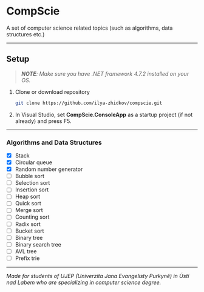 ﻿# CompScie

A set of computer science related topics (such as algorithms, data structures etc.)

---

## Setup

> _**NOTE**: Make sure you have .NET framework 4.7.2 installed on your OS._

1. Clone or download repository
   
    ```bash
    git clone https://github.com/ilya-zhidkov/compscie.git
    ```

2. In Visual Studio, set **CompScie.ConsoleApp** as a startup project (if not already) and press F5.

---

### Algorithms and Data Structures

- [x] Stack
- [x] Circular queue
- [x] Random number generator
- [ ] Bubble sort
- [ ] Selection sort
- [ ] Insertion sort
- [ ] Heap sort
- [ ] Quick sort
- [ ] Merge sort
- [ ] Counting sort
- [ ] Radix sort
- [ ] Bucket sort
- [ ] Binary tree
- [ ] Binary search tree
- [ ] AVL tree
- [ ] Prefix trie

---

*Made for students of UJEP (Univerzita Jana Evangelisty Purkyně) in Ústí nad Labem who are specializing in computer science degree.*

